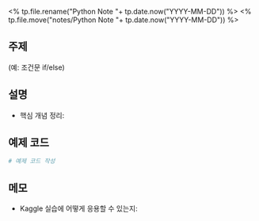 <% tp.file.rename("Python Note "+ tp.date.now("YYYY-MM-DD")) %>
<% tp.file.move("notes/Python Note "+ tp.date.now("YYYY-MM-DD")) %>
## 주제
(예: 조건문 if/else)

## 설명
- 핵심 개념 정리:

## 예제 코드
```python
# 예제 코드 작성
```

## 메모
- Kaggle 실습에 어떻게 응용할 수 있는지: